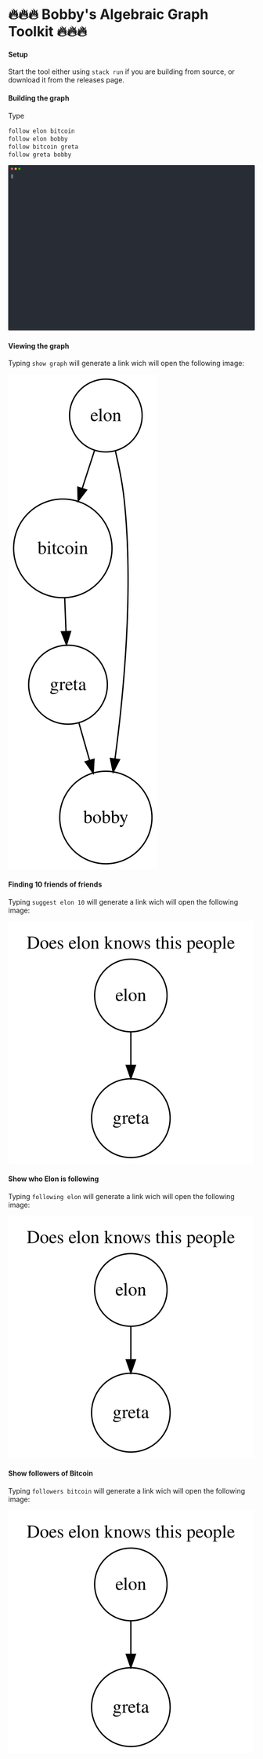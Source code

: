 # 🔥🔥🔥 Bobby's Algebraic Graph Toolkit 🔥🔥🔥

#### Setup
Start the tool either using `stack run` if you are building from source, or download it from the releases page.

#### Building the graph

Type 

```
follow elon bitcoin
follow elon bobby
follow bitcoin greta
follow greta bobby
```

<img src="assets/building-the-graph.svg" width="600" >



#### Viewing the graph

Typing `show graph` will generate a link wich will open the
following image:

![demo](assets/graph.svg)



#### Finding 10 friends of friends

Typing `suggest elon 10` will generate a link wich will open the
following image:

![demo](assets/suggest.svg)


#### Show who Elon is following 

Typing `following elon` will generate a link wich will open the
following image:

![demo](assets/following.svg)


#### Show followers of Bitcoin

Typing `followers bitcoin` will generate a link wich will open the
following image:

![demo](assets/following.svg)